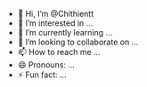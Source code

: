 - 👋 Hi, I’m @Chithientt
- 👀 I’m interested in ...
- 🌱 I’m currently learning ...
- 💞️ I’m looking to collaborate on ...
- 📫 How to reach me ...
- 😄 Pronouns: ...
- ⚡ Fun fact: ...

<!---
Chithientt/Chithientt is a ✨ special ✨ repository because its `README.md` (this file) appears on your GitHub profile.
You can click the Preview link to take a look at your changes.
--->
